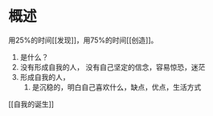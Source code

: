 # 概述
用25%的时间[[发现]]，用75%的时间[[创造]]。

1. 是什么？
2. 没有形成自我的人，
	没有自己坚定的信念，容易惊恐，迷茫
3. 形成自我的人，
	1. 是沉稳的，明白自己喜欢什么，缺点，优点，生活方式

[[自我的诞生]] 